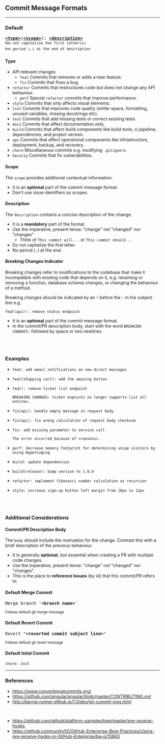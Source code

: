 ## Commit Message Formats
---
### Default
<pre>
<b><a href="#type">&lt;type&gt;</a></b></font>(<b><a href="#scope">&lt;scope&gt;</a></b>): <b><a href="#description">&lt;description&gt;</a></b>
<sub>❗do not capitalise the first letter(s)</sub>
<sub>❗no period (.) at the end of description</sub>
</pre>

#### Type
* API relevant changes
   * `feat` Commits that removes or adds a new feature.
   * `fix` Commits that fixes a bug.
* `refactor` Commits that restructures code but does not change any API behaviour.
   * `perf` Special `refactor` commits that improve performance.
* `style` Commits that only affects visual elements.
* `lint` Commits that improves code quality (white-space, formatting, unused variables, missing docstrings etc).
* `test` Commits that add missing tests or correct existing tests
* `docs` Commits that affect documentation only.
* `build` Commits that affect build components like build tools, ci pipeline, dependencies, and project version.
* `ops` Commits that affect operational components like infrastructure, deployment, backup, and recovery.
* `chore` Miscellaneous commits e.g. modifying `.gitignore`.
* `Securiy` Commits that fix vulnerabilities.

#### Scope
The `scope` provides additional contextual information.
* It is an **optional** part of the commit message format.
* Don't use issue identifiers as scopes.

#### Description
The `description` contains a concise description of the change.
* It is a **mandatory** part of the format.
* Use the imperative, present tense: "change" not "changed" nor "changes"
  * Think of `This commit will...` or `This commit should...`
* Do not capitalize the first letter.
* No period (`.`) at the end.

#### Breaking Changes Indicator
Breaking changes refer to modifications to the codebase that make it incompatible with existing code that depends on it, e.g. renaming or removing a function, database schema changes, or changing the behaviour of a method.

Breaking changes should be indicated by an `!` before the `:` in the subject line e.g.
   ```
   feat(api)!: remove status endpoint
   ```
* It is an **optional** part of the commit message format.
* In the commit/PR description body, start with the word `BREAKING CHANGES:` followed by space or two newlines.
<br>
<br>

### Examples
* ```
  feat: add email notifications on new direct messages
  ```
* ```
  feat(shopping cart): add the amazing button
  ```
* ```
  feat!: remove ticket list endpoint

  BREAKING CHANGES: ticket enpoints no longer supports list all entites.
  ```
* ```
  fix(api): handle empty message in request body
  ```
* ```
  fix(api): fix wrong calculation of request body checksum
  ```
* ```
  fix: add missing parameter to service call

  The error occurred because of <reasons>.
  ```
* ```
  perf: decrease memory footprint for determining uniqe visitors by using HyperLogLog
  ```
* ```
  build: update dependencies
  ```
* ```
  build(release): bump version to 1.0.0
  ```
* ```
  refactor: implement fibonacci number calculation as recursion
  ```
* ```
  style: increase sign-up button left margin from 10px to 12px
  ```
<br>
<br>

### Additional Considerations

#### Commit/PR Description Body
The `body` should include the motivation for the change. Contrast this with a brief description of the previous behaviour.
* It is generally **optional**, but essential when creating a PR with multiple code changes.
* Use the imperative, present tense: "change" not "changed" nor "changes".
* This is the place to **reference Issues** (by id) that this commit/PR refers to.

#### Default Merge Commit
<pre>
Merge branch '<b>&lt;branch name&gt;</b>'
</pre>
<sup>Follows default git merge message</sup>

#### Default Revert Commit
<pre>
Revert "<b>&lt;reverted commit subject line&gt;</b>"
</pre>
<sup>Follows default git revert message</sup>

#### Default Inital Commit 
```
chore: init
```


---

### References
* https://www.conventionalcommits.org/
* https://github.com/angular/angular/blob/master/CONTRIBUTING.md
* http://karma-runner.github.io/1.0/dev/git-commit-msg.html
<br>

* https://github.com/github/platform-samples/tree/master/pre-receive-hooks  
* https://github.community/t5/GitHub-Enterprise-Best-Practices/Using-pre-receive-hooks-in-GitHub-Enterprise/ba-p/13863
